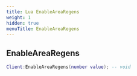 ```yaml
---
title: Lua EnableAreaRegens
weight: 1
hidden: true
menuTitle: EnableAreaRegens
---
```

## EnableAreaRegens
```lua
Client:EnableAreaRegens(number value); -- void
```